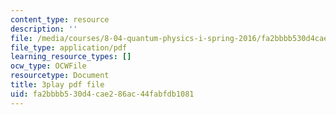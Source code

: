 ```yaml
---
content_type: resource
description: ''
file: /media/courses/8-04-quantum-physics-i-spring-2016/fa2bbbb530d4cae286ac44fabfdb1081_KfbvrGt3MlI.pdf
file_type: application/pdf
learning_resource_types: []
ocw_type: OCWFile
resourcetype: Document
title: 3play pdf file
uid: fa2bbbb5-30d4-cae2-86ac-44fabfdb1081
---
```


